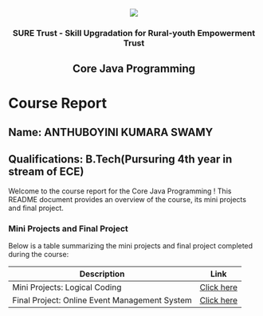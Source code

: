 <!-- PROJECT LOGO -->
<br />

<div align="center">
   <img src='https://user-images.githubusercontent.com/73131499/166115643-d3187f47-d38f-41b2-ae42-5ecbbc60de14.png' />


<h3 align="center">SURE Trust - Skill Upgradation for Rural-youth Empowerment Trust</h3>
  <h2> Core Java Programming</h2>
</div>

# Course Report

## Name: ANTHUBOYINI KUMARA SWAMY

## Qualifications: B.Tech(Pursuring 4th year in stream of ECE)

Welcome to the course report for the Core Java Programming ! This README document provides an overview of the course, its mini projects and final project.

### Mini Projects and Final Project

Below is a table summarizing the mini projects and final project completed during the course:

| Description                               | Link                                    |
|-------------------------------------------|-----------------------------------------|
| Mini Projects: Logical Coding     | [Click here](https://github.com/kumarchotu/G13_JAVA/tree/main/Mini%20Projects/Kumara%20Swamy)                         |
| Final Project: Online Event Management System      | [Click here](https://github.com/kumarchotu/G13_JAVA/tree/main/Final%20Capstone%20Project/Kumara%20Swamy/Project)                      |
